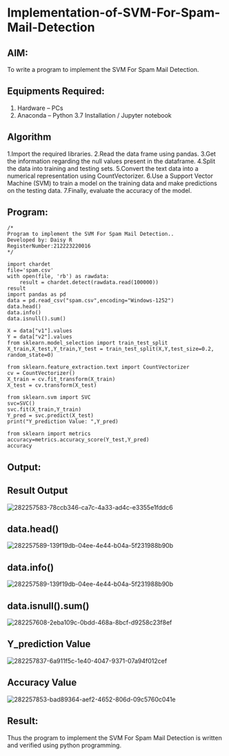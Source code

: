 # Implementation-of-SVM-For-Spam-Mail-Detection

## AIM:
To write a program to implement the SVM For Spam Mail Detection.

## Equipments Required:
1. Hardware – PCs
2. Anaconda – Python 3.7 Installation / Jupyter notebook

## Algorithm
1.Import the required libraries.
2.Read the data frame using pandas.
3.Get the information regarding the null values present in the dataframe.
4.Split the data into training and testing sets.
5.Convert the text data into a numerical representation using CountVectorizer.
6.Use a Support Vector Machine (SVM) to train a model on the training data and make predictions on the testing data.
7.Finally, evaluate the accuracy of the model.
## Program:
```
/*
Program to implement the SVM For Spam Mail Detection..
Developed by: Daisy R
RegisterNumber:212223220016  
*/
```
```
import chardet 
file='spam.csv'
with open(file, 'rb') as rawdata: 
    result = chardet.detect(rawdata.read(100000))
result
import pandas as pd
data = pd.read_csv("spam.csv",encoding="Windows-1252")
data.head()
data.info()
data.isnull().sum()

X = data["v1"].values
Y = data["v2"].values
from sklearn.model_selection import train_test_split
X_train,X_test,Y_train,Y_test = train_test_split(X,Y,test_size=0.2, random_state=0)

from sklearn.feature_extraction.text import CountVectorizer
cv = CountVectorizer()
X_train = cv.fit_transform(X_train)
X_test = cv.transform(X_test)

from sklearn.svm import SVC
svc=SVC()
svc.fit(X_train,Y_train)
Y_pred = svc.predict(X_test)
print("Y_prediction Value: ",Y_pred)

from sklearn import metrics
accuracy=metrics.accuracy_score(Y_test,Y_pred)
accuracy
```
## Output:
## Result Output
![282257583-78ccb346-ca7c-4a33-ad4c-e3355e1fddc6](https://github.com/DaisyRavi/Implementation-of-SVM-For-Spam-Mail-Detection/assets/151394386/d9448238-e689-45df-9f15-8166741072ee)

## data.head()
![282257589-139f19db-04ee-4e44-b04a-5f231988b90b](https://github.com/DaisyRavi/Implementation-of-SVM-For-Spam-Mail-Detection/assets/151394386/e584fcd5-2ef9-4fd4-a57e-5cc1369d522e)

## data.info()
![282257589-139f19db-04ee-4e44-b04a-5f231988b90b](https://github.com/DaisyRavi/Implementation-of-SVM-For-Spam-Mail-Detection/assets/151394386/27e545db-febd-467f-9ca3-3151f8548838)

## data.isnull().sum()
![282257608-2eba109c-0bdd-468a-8bcf-d9258c23f8ef](https://github.com/DaisyRavi/Implementation-of-SVM-For-Spam-Mail-Detection/assets/151394386/2fe8b559-6efd-40ff-801c-d75a9197cce2)


## Y_prediction Value
![282257837-6a911f5c-1e40-4047-9371-07a94f012cef](https://github.com/DaisyRavi/Implementation-of-SVM-For-Spam-Mail-Detection/assets/151394386/c5b8927f-6f8e-4528-aed8-7bb311aca973)


## Accuracy Value
![282257853-bad89364-aef2-4652-806d-09c5760c041e](https://github.com/DaisyRavi/Implementation-of-SVM-For-Spam-Mail-Detection/assets/151394386/4b26c0c7-75bb-41b5-9b46-ac38be5fac37)

## Result:
Thus the program to implement the SVM For Spam Mail Detection is written and verified using python programming.
